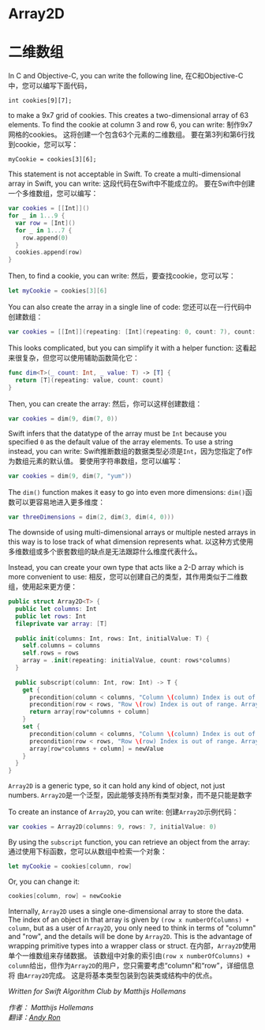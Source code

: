 # Array2D
# 二维数组

In C and Objective-C, you can write the following line,
在C和Objective-C中，您可以编写下面代码，

	int cookies[9][7];
	
to make a 9x7 grid of cookies. This creates a two-dimensional array of 63 elements. To find the cookie at column 3 and row 6, you can write:
制作9x7网格的cookies。 这将创建一个包含63个元素的二维数组。 要在第3列和第6行找到cookie，您可以写：

	myCookie = cookies[3][6];
	
This statement is not acceptable in Swift. To create a multi-dimensional array in Swift, you can write:
这段代码在Swift中不能成立的。 要在Swift中创建一个多维数组，您可以编写：

```swift
var cookies = [[Int]]()
for _ in 1...9 {
  var row = [Int]()
  for _ in 1...7 {
    row.append(0)
  }
  cookies.append(row)
}
```

Then, to find a cookie, you can write:
然后，要查找cookie，您可以写：

```swift
let myCookie = cookies[3][6]
```

You can also create the array in a single line of code:
您还可以在一行代码中创建数组：

```swift
var cookies = [[Int]](repeating: [Int](repeating: 0, count: 7), count: 9)
```

This looks complicated, but you can simplify it with a helper function:
这看起来很复杂，但您可以使用辅助函数简化它：

```swift
func dim<T>(_ count: Int, _ value: T) -> [T] {
  return [T](repeating: value, count: count)
}
```

Then, you can create the array:
然后，你可以这样创建数组：

```swift
var cookies = dim(9, dim(7, 0))
```

Swift infers that the datatype of the array must be `Int` because you specified `0` as the default value of the array elements. To use a string instead, you can write:
Swift推断数组的数据类型必须是`Int`，因为您指定了`0`作为数组元素的默认值。 要使用字符串数组，您可以编写：

```swift
var cookies = dim(9, dim(7, "yum"))
```

The `dim()` function makes it easy to go into even more dimensions:
`dim()`函数可以更容易地进入更多维度：

```swift
var threeDimensions = dim(2, dim(3, dim(4, 0)))
```

The downside of using multi-dimensional arrays or multiple nested arrays in this way is to lose track of what dimension represents what.
以这种方式使用多维数组或多个嵌套数组的缺点是无法跟踪什么维度代表什么。

Instead, you can create your own type that acts like a 2-D array which is more convenient to use:
相反，您可以创建自己的类型，其作用类似于二维数组，使用起来更方便：

```swift
public struct Array2D<T> {
  public let columns: Int
  public let rows: Int
  fileprivate var array: [T]
  
  public init(columns: Int, rows: Int, initialValue: T) {
    self.columns = columns
    self.rows = rows
    array = .init(repeating: initialValue, count: rows*columns)
  }
  
  public subscript(column: Int, row: Int) -> T {
    get {
      precondition(column < columns, "Column \(column) Index is out of range. Array<T>(columns: \(columns), rows:\(rows))")
      precondition(row < rows, "Row \(row) Index is out of range. Array<T>(columns: \(columns), rows:\(rows))")
      return array[row*columns + column]
    }
    set {
      precondition(column < columns, "Column \(column) Index is out of range. Array<T>(columns: \(columns), rows:\(rows))")
      precondition(row < rows, "Row \(row) Index is out of range. Array<T>(columns: \(columns), rows:\(rows))")
      array[row*columns + column] = newValue
    }
  }
}
```

`Array2D` is a generic type, so it can hold any kind of object, not just numbers.
`Array2D`是一个泛型，因此能够支持所有类型对象，而不是只能是数字

To create an instance of `Array2D`, you can write:
创建`Array2D`示例代码：

```swift
var cookies = Array2D(columns: 9, rows: 7, initialValue: 0)
```

By using the `subscript` function, you can retrieve an object from the array:
通过使用下标函数，您可以从数组中检索一个对象：

```swift
let myCookie = cookies[column, row]
```

Or, you can change it:

```swift
cookies[column, row] = newCookie
```

Internally, `Array2D` uses a single one-dimensional array to store the data. The index of an object in that array is given by `(row x numberOfColumns) + column`, but as a user of `Array2D`, you only need to think in terms of "column" and "row", and the details will be done by `Array2D`. This is the advantage of wrapping primitive types into a wrapper class or struct.
在内部，`Array2D`使用单个一维数组来存储数据。 该数组中对象的索引由`(row x numberOfColumns) + column`给出，但作为`Array2D`的用户，您只需要考虑“column”和“row”，详细信息将 由`Array2D`完成。 这是将基本类型包装到包装类或结构中的优点。

*Written for Swift Algorithm Club by Matthijs Hollemans*

*作者： Matthijs Hollemans*  
*翻译：[Andy Ron](https://github.com/andyRon)*

